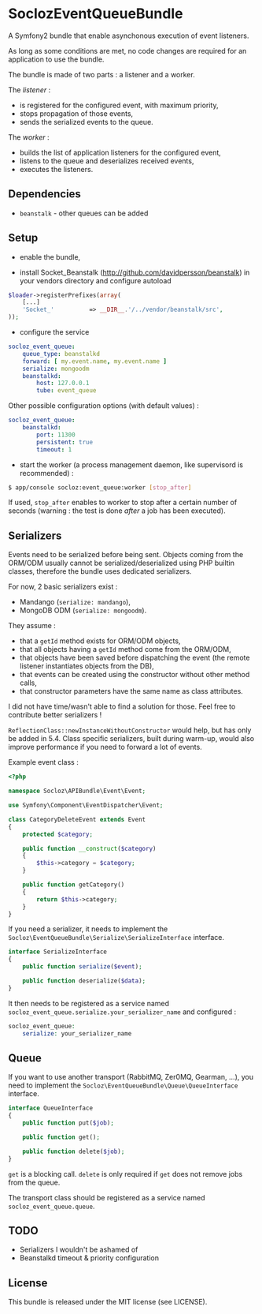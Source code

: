 SoclozEventQueueBundle
======================

A Symfony2 bundle that enable asynchonous execution of event listeners.

As long as some conditions are met, no code changes are required for an application to use the bundle.

The bundle is made of two parts : a listener and a worker.

The *listener* :
* is registered for the configured event, with maximum priority,
* stops propagation of those events,
* sends the serialized events to the queue.

The *worker* :
* builds the list of application listeners for the configured event,
* listens to the queue and deserializes received events,
* executes the listeners.

Dependencies
------------

* `beanstalk` - other queues can be added

Setup
-----

* enable the bundle,

* install Socket_Beanstalk (http://github.com/davidpersson/beanstalk) in your vendors directory and configure autoload

```php
$loader->registerPrefixes(array(
    [...]
    'Socket_'          => __DIR__.'/../vendor/beanstalk/src',
));
```

* configure the service

```yaml
socloz_event_queue:
    queue_type: beanstalkd
    forward: [ my.event.name, my.event.name ]
    serialize: mongoodm
    beanstalkd:
        host: 127.0.0.1
        tube: event_queue
```

Other possible configuration options (with default values) :

```yaml
socloz_event_queue:
    beanstalkd:
        port: 11300
        persistent: true
        timeout: 1
```

* start the worker (a process management daemon, like supervisord is recommended) :

```bash
$ app/console socloz:event_queue:worker [stop_after]
```

If used, `stop_after` enables to worker to stop after a certain number of seconds (warning : the test is done *after* a job has been executed).

Serializers
-----------

Events need to be serialized before being sent. Objects coming from the ORM/ODM usually cannot be serialized/deserialized using PHP builtin classes, therefore the bundle uses dedicated serializers.

For now, 2 basic serializers exist :

* Mandango (`serialize: mandango`),
* MongoDB ODM (`serialize: mongoodm`).

They assume :

* that a `getId` method exists for ORM/ODM objects,
* that all objects having a `getId` method come from the ORM/ODM,
* that objects have been saved before dispatching the event (the remote listener instantiates objects from the DB),
* that events can be created using the constructor without other method calls,
* that constructor parameters have the same name as class attributes.

I did not have time/wasn't able to find a solution for those. Feel free to contribute better serializers !

 `ReflectionClass::newInstanceWithoutConstructor` would help, but has only be added in 5.4. Class specific serializers, built during warm-up, would also improve performance if you need to forward a lot of events.

Example event class :

```php
<?php

namespace Socloz\APIBundle\Event\Event;

use Symfony\Component\EventDispatcher\Event;

class CategoryDeleteEvent extends Event
{
    protected $category;

    public function __construct($category)
    {
        $this->category = $category;
    }

    public function getCategory()
    {
        return $this->category;
    }
}
```

If you need a serializer, it needs to implement the `Socloz\EventQueueBundle\Serialize\SerializeInterface` interface.

```php
interface SerializeInterface
{
    public function serialize($event);

    public function deserialize($data);
}
```

It then needs to be registered as a service named `socloz_event_queue.serialize.your_serializer_name` and configured :

```php
socloz_event_queue:
    serialize: your_serializer_name
```

Queue
-----

If you want to use another transport (RabbitMQ, Zer0MQ, Gearman, ...), you need to implement the `Socloz\EventQueueBundle\Queue\QueueInterface` interface.

```php
interface QueueInterface
{
    public function put($job);

    public function get();

    public function delete($job);
}
```

`get` is a blocking call. `delete` is only required if `get` does not remove jobs from the queue.

The transport class should be registered as a service named `socloz_event_queue.queue`.

TODO
-------

* Serializers I wouldn't be ashamed of
* Beanstalkd timeout & priority configuration

License
-------

This bundle is released under the MIT license (see LICENSE).
